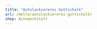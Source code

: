 ```yaml
---
title: "Autolackiererei Gottschalk"
url: /melle/autolackiererei-gottschalk/
shop: Autowerkstatt
---
```

